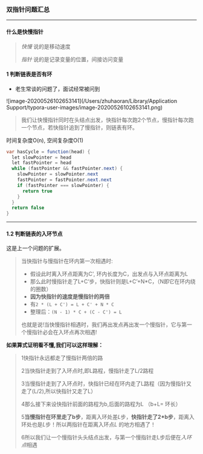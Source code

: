 ### 双指针问题汇总

---

#### **什么是快慢指针** 

> *快慢* 说的是移动速度
>
> *指针* 说的是记录变量的位置，间接访问变量



#### 1 判断链表是否有环

* 老生常谈的问题了，面试经常被问到

![image-20200526102653141](/Users/zhuhaoran/Library/Application Support/typora-user-images/image-20200526102653141.png)

> 我们让快慢指针同时在头结点出发，快指针每次跑2个节点，慢指针每次跑一个节点，若快指针追到了慢指针，则链表有环。

时间复杂度O(n), 空间复杂度O(1)



```java
var hasCycle = function(head) {
  let slowPointer = head
  let fastPointer = head
  while (fastPointer && fastPointer.next) {
    slowPointer = slowPointer.next
    fastPointer = fastPointer.next.next
    if (fastPointer === slowPointer) {
      return true
    }
  }
  return false
}

```

---

#### 1.2 判断链表的入环节点

这是上一个问题的扩展。

>当快指针与慢指针在环内第一次相遇时:
>
>* 假设此时离入环点距离为C', 环内长度为C，出发点与入环点距离为L
>* 那么此时慢指针走了L+C‘步，快指针则是L+C’+N*C，（N即它在环内绕的圈数）
>* **因为快指针的速度是慢指针的两倍**
>* 有`2 * (L + C') = L + C' + N * C`
>* 整理后：`(N - 1) * C + (C - C') = L`
>
>也就是说!当快慢指针相遇时，我们再出发点再出发一个慢指针，它与第一个慢指针必会在入环点再次相遇!



**如果算式证明看不懂,我们可以这样理解：**

>1快指针永远都走了慢指针两倍的路
>
>2当快指针走到了入环点时,即L路程，慢指针走了L/2路程
>
>3当慢指针走到了入环点时，快指针已经在环内走了L路程（因为慢指针又走了(L/2),所以快指针又走了L）
>
>4那么接下来设快指针前面的路程为b,后面的路程为L （b+L= 环长）
>
>5**当慢指针在环里走了b步**，距离入环处差*L*步，**快指针走了2*b步**，距离入环处也是*L*步！所以两指针在距离入环点*L* 的地方相遇了！
>
>6所以我们让一个慢指针头头结点出发，与第一个慢指针走L步后便在*入环点*相遇